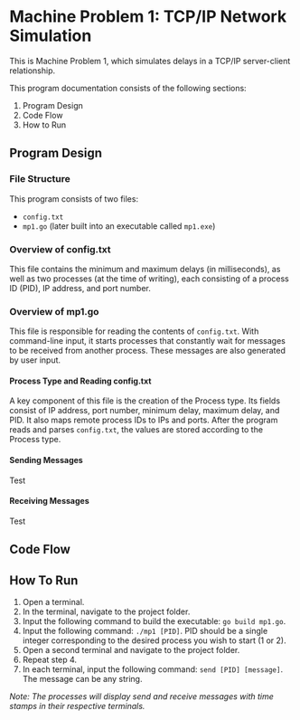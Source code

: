 # Machine Problem 1: TCP/IP Network Simulation
This is Machine Problem 1, which simulates delays in a TCP/IP server-client relationship.
   
This program documentation consists of the following sections:
1. Program Design
2. Code Flow
3. How to Run
  
## Program Design
### File Structure
This program consists of two files: 
- ``config.txt``
- ``mp1.go`` (later built into an executable called ``mp1.exe``)
  
### Overview of config.txt
This file contains the minimum and maximum delays (in milliseconds), as well as two processes (at the time of writing), each consisting of a process ID (PID), IP address, and port number.
  
### Overview of mp1.go
This file is responsible for reading the contents of ``config.txt``. With command-line input, it starts processes that constantly wait for messages to be received from another process. These messages are also generated by user input. 
#### Process Type and Reading config.txt
A key component of this file is the creation of the Process type. Its fields consist of IP address, port number, minimum delay, maximum delay, and PID. It also maps remote process IDs to IPs and ports. After the program reads and parses ``config.txt``, the values are stored according to the Process type.
#### Sending Messages
Test
#### Receiving Messages
Test
  
## Code Flow
  
## How To Run
1. Open a terminal. 
2. In the terminal, navigate to the project folder. 
3. Input the following command to build the executable: ``go build mp1.go``.
4. Input the following command: ``./mp1 [PID]``. PID should be a single integer corresponding to the desired process you wish to start (1 or 2).
5. Open a second terminal and navigate to the project folder.
6. Repeat step 4.
7. In each terminal, input the following command: ``send [PID] [message]``. The message can be any string.  
  
*Note: The processes will display send and receive messages with time stamps in their respective terminals.*
